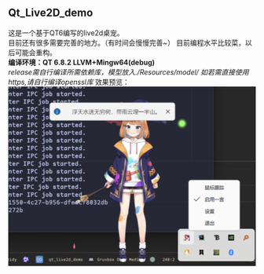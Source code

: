 ## Qt_Live2D_demo
这是一个基于QT6编写的live2d桌宠。  
目前还有很多需要完善的地方。（有时间会慢慢完善~）
目前编程水平比较菜，以后可能会重构。   
**编译环境：QT 6.8.2 LLVM+Mingw64(debug)**  
*release需自行编译所需依赖库，模型放入./Resources/model/*
*如若需直接使用https,请自行编译openssl库*
效果预览：   
![程序效果预览](https://raw.githubusercontent.com/dggduu/qt_live2d_demo/main/program-review.png)
